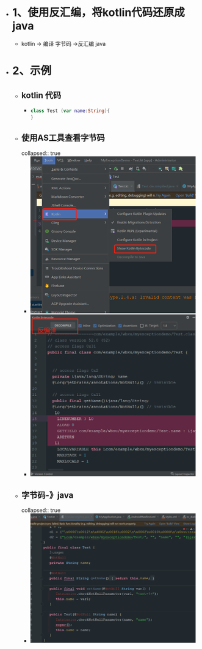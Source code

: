 - # 1、使用反汇编，将kotlin代码还原成java
	- kotlin -> 编译 字节码 ->反汇编 java
- # 2、示例
	- ## kotlin 代码
		- ```kotlin
		  class Test (var name:String){
		  }
		  ```
	- ## 使用AS工具查看字节码
	  collapsed:: true
		- ![image.png](../assets/image_1688804146157_0.png)
		- ![image.png](../assets/image_1688804253052_0.png)
	- ## 字节码-》java
	  collapsed:: true
		- ![image.png](../assets/image_1688804296280_0.png)